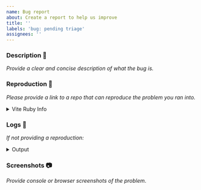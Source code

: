 ```yaml
---
name: Bug report
about: Create a report to help us improve
title: ''
labels: 'bug: pending triage'
assignees: ''
---
```


### Description 📖

_Provide a clear and concise description of what the bug is._

### Reproduction 🐞

_Please provide a link to a repo that can reproduce the problem you ran into._

<details>
<summary>Vite Ruby Info</summary>

_Run `bin/rake vite:info` and provide the output:_

```

```
</details>

### Logs 📜

_If not providing a reproduction:_

<details>
<summary>Output</summary>

_Run `DEBUG=vite-plugin-ruby:* bin/vite dev` or `DEBUG=vite-plugin-ruby:* bin/vite build` and provide the output:_

```

```
</details>

### Screenshots 📷

_Provide console or browser screenshots of the problem_.

